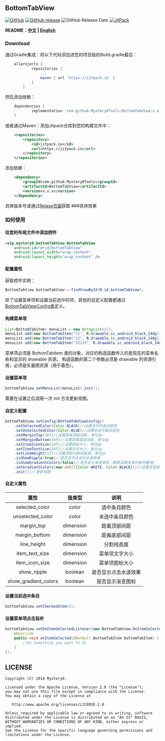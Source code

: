 ## BottomTabView
[![GitHub](https://img.shields.io/github/license/Mystery0Tools/BottomTabView.svg)](https://github.com/Mystery0Tools/BottomTabView/blob/master/LICENSE) [![GitHub release](https://img.shields.io/github/release/Mystery0Tools/BottomTabView.svg)](https://github.com/Mystery0Tools/BottomTabView/releases) ![GitHub Release Date](https://img.shields.io/github/release-date/Mystery0Tools/BottomTabView.svg) [![JitPack](https://img.shields.io/jitpack/v/Mystery0Tools/BottomTabView.svg)](https://jitpack.io/#Mystery0Tools/BottomTabView)


**README：[中文](https://github.com/Mystery0Tools/BottomTabView/blob/master/README.MD "中文") | [English](https://github.com/Mystery0Tools/BottomTabView/blob/master/README_EN.MD "English")**
### Download
通过Gradle集成：将以下代码添加进您的项目级的Build.gradle最后：
```groovy
    allprojects {
    		repositories {
    			...
    			maven { url 'https://jitpack.io' }
    		}
    	}
```
然后添加依赖：
```groovy
	dependencies {
	        implementation 'com.github.Mystery0Tools:BottomTabView:x.x.x'
	}
```
或者通过Maven：添加Jitpack仓库到您的构建文件中：
```xml
	<repositories>
		<repository>
		    <id>jitpack.io</id>
		    <url>https://jitpack.io</url>
		</repository>
	</repositories>
```
添加依赖：
```xml
	<dependency>
	    <groupId>com.github.Mystery0Tools</groupId>
	    <artifactId>BottomTabView</artifactId>
	    <version>x.x.x</version>
	</dependency>
```
具体版本号请通过[Relase页面](https://github.com/Mystery0Tools/BottomTabView/releases "Relase页面")获取
###具体效果
### 如何使用
#### 往您的布局文件中添加控件
```xml
<vip.mystery0.bottomTabView.BottomTabView
	android:id="@+id/bottomTabView"
	android:layout_width="wrap_content"
	android:layout_height="wrap_content" />
```
#### 配置属性
获取控件实例：
```java
BottomTabView bottomTabView = findViewById(R.id.bottomTabView);
```
除了设置菜单项和设置当前选中的项，其他的自定义配置都通过[BottomTabViewConfig类](https://github.com/Mystery0Tools/BottomTabView/blob/master/bottomTabView/src/main/java/vip/mystery0/bottomTabView/BottomTabViewConfig.kt "BottomTabViewConfig类")定义。
#### 构建菜单项
```java
List<BottomTabItem> menuList = new ArrayList<>();
menuList.add(new BottomTabItem("11", R.drawable.ic_android_black_24dp));
menuList.add(new BottomTabItem("12", R.drawable.ic_android_black_24dp));
menuList.add(new BottomTabItem("33133", R.drawable.ic_android_black_24dp));
```
菜单项必须是 BottomTabItem 类的对象，对应的构造函数传入的是现在的菜单名称和显示的 drawable 资源。
构造函数的第二个参数必须是 drawable 的资源引用，必须是矢量图资源（用于着色）。
#### 设置菜单项
```java
bottomTabView.setMenuList(menuList).init();
```
需要在设置之后调用一次 init 方法更新视图。
#### 自定义配置
```java
bottomTabView.setConfig(BottomTabViewConfig()
	.setSelectedColor(Color.BLACK)//设置选中的条目颜色
	.setUnSelectedColor(Color.BLUE)//设置未选中条目颜色
	.setMarginTop(16f)//设置距离顶部间距，单位dp
	.setMarginBottom(24f)//设置距离底部间距，单位dp
	.setItemIconSize(24f)//设置图标大小，单位dp
	.setItemTextSize(24f)//设置文字大小，单位sp
	.setLineHeight(1f)//设置顶部分割线高度，单位px
	.isShowRipple(true)//是否显示点击时水波效果
	.isShowGradientColors(false)//是否显示渐变图标（需要设置渐变的颜色数组）
	.setGradientColors(new int[]{Color.WHITE, Color.BLACK}))//设置渐变颜色数组
	.init();//更新视图
```
#### 自定义属性
| 属性  | 值类型  | 说明 |
| :------------: | :------------: | :------------: |
| selected_color  | color  |选中条目颜色|
| unselected_color  |color|  未选中条目颜色 |
| margin_top |  dimension | 距离顶部间距|
| margin_bottom  |  dimension | 距离底部间距|
| line_height | dimension  |分割线高度|
| item_text_size |  dimension  | 菜单项文字大小|
| item_icon_size |  dimension  |菜单项图标大小|
| show_ripple  | boolean  |是否显示点击水波效果|
| show_gradient_colors  |  boolean |是否显示渐变图标|
#### 设置当前选中条目
```java
bottomTabView.setCheckedItem(2);
```
#### 设置菜单项点击监听
```java
bottomTabView.setOnItemSelectedListener(new BottomTabView.OnItemSelectedListener() {
	@Override
	public void onItemSelected(@NotNull BottomTabItem bottomTabItem) {
		//Do Something you want to do
	}
});
```
## LICENSE
    Copyright (C) 2018 Mystery0.

    Licensed under the Apache License, Version 2.0 (the "License");
    you may not use this file except in compliance with the License.
    You may obtain a copy of the License at

       http://www.apache.org/licenses/LICENSE-2.0

    Unless required by applicable law or agreed to in writing, software
    distributed under the License is distributed on an "AS IS" BASIS,
    WITHOUT WARRANTIES OR CONDITIONS OF ANY KIND, either express or implied.
    See the License for the specific language governing permissions and
    limitations under the License.
